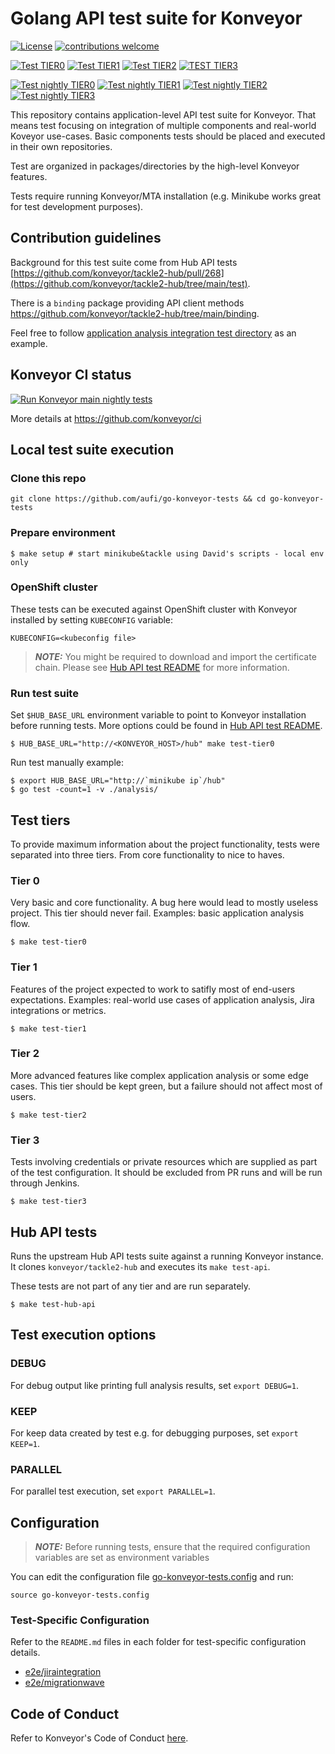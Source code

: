 # Golang API test suite for Konveyor

[![License](https://img.shields.io/:license-apache-blue.svg)](http://www.apache.org/licenses/LICENSE-2.0.html) [![contributions welcome](https://img.shields.io/badge/contributions-welcome-brightgreen.svg?style=flat)](https://github.com/konveyor/go-konveyor-tests/pulls)

[![Test TIER0](https://github.com/konveyor/go-konveyor-tests/actions/workflows/main-tier0.yml/badge.svg)](https://github.com/konveyor/go-konveyor-tests/actions/workflows/main-tier0.yml)
[![Test TIER1](https://github.com/konveyor/go-konveyor-tests/actions/workflows/main-tier1.yml/badge.svg)](https://github.com/konveyor/go-konveyor-tests/actions/workflows/main-tier1.yml)
[![Test TIER2](https://github.com/konveyor/go-konveyor-tests/actions/workflows/main-tier2.yml/badge.svg)](https://github.com/konveyor/go-konveyor-tests/actions/workflows/main-tier2.yml)
[![TEST TIER3](https://img.shields.io/endpoint?url=https%3A%2F%2Fsajidmansoori12.pythonanywhere.com%2Fretrieve_data%3Fpipeline%3Dtier3-pr&cacheSeconds=60)](https://jenkins-csb-migrationqe-main.dno.corp.redhat.com/view/MTA/job/mta/job/konveyor-go-tests-pr-tester/job/main/)

[![Test nightly TIER0](https://github.com/konveyor/go-konveyor-tests/actions/workflows/nightly-tier0.yml/badge.svg)](https://github.com/konveyor/go-konveyor-tests/actions/workflows/nightly-tier0.yml)
[![Test nightly TIER1](https://github.com/konveyor/go-konveyor-tests/actions/workflows/nightly-tier1.yml/badge.svg)](https://github.com/konveyor/go-konveyor-tests/actions/workflows/nightly-tier1.yml)
[![Test nightly TIER2](https://github.com/konveyor/go-konveyor-tests/actions/workflows/nightly-tier2.yml/badge.svg)](https://github.com/konveyor/go-konveyor-tests/actions/workflows/nightly-tier2.yml)
[![Test nightly TIER3](https://img.shields.io/endpoint?url=https%3A%2F%2Fsajidmansoori12.pythonanywhere.com%2Fretrieve_data%3Fpipeline%3Dtier3-nightly&cacheSeconds=60)](https://jenkins-csb-migrationqe-main.dno.corp.redhat.com/view/MTA/job/mta/job/konveyor-tier3-nightly/)

This repository contains application-level API test suite for Konveyor. That means test focusing on integration of multiple components and real-world Koveyor use-cases. Basic components tests should be placed and executed in their own repositories.

Test are organized in packages/directories by the high-level Konveyor features.

Tests require running Konveyor/MTA installation (e.g. Minikube works great for test development purposes).

## Contribution guidelines

Background for this test suite come from Hub API tests [https://github.com/konveyor/tackle2-hub/pull/268](https://github.com/konveyor/tackle2-hub/tree/main/test).

There is a `binding` package providing API client methods https://github.com/konveyor/tackle2-hub/tree/main/binding.

Feel free to follow [application analysis integration test directory](https://github.com/konveyor/go-konveyor-tests/tree/main/analysis) as an example.

## Konveyor CI status

[![Run Konveyor main nightly tests](https://github.com/konveyor/ci/actions/workflows/nightly-main.yaml/badge.svg?branch=main)](https://github.com/konveyor/ci/actions/workflows/nightly-main.yaml)

More details at https://github.com/konveyor/ci

## Local test suite execution

### Clone this repo

```
git clone https://github.com/aufi/go-konveyor-tests && cd go-konveyor-tests
```

### Prepare environment

```
$ make setup # start minikube&tackle using David's scripts - local env only
```

### OpenShift cluster

These tests can be executed against OpenShift cluster with Konveyor installed by setting `KUBECONFIG` variable:

```
KUBECONFIG=<kubeconfig file>
```

> **_NOTE:_** You might be required to download and import the certificate chain. Please see [Hub API test README](https://github.com/konveyor/tackle2-hub/tree/main/test#https) for more information.

### Run test suite

Set `$HUB_BASE_URL` environment variable to point to Konveyor installation before running tests. More options could be found in [Hub API test README](https://github.com/konveyor/tackle2-hub/tree/main/test#rest-api).

```
$ HUB_BASE_URL="http://<KONVEYOR_HOST>/hub" make test-tier0
```

Run test manually example:

```
$ export HUB_BASE_URL="http://`minikube ip`/hub"
$ go test -count=1 -v ./analysis/
```

## Test tiers

To provide maximum information about the project functionality, tests were separated into three tiers. From core functionality to nice to haves.

### Tier 0

Very basic and core functionality. A bug here would lead to mostly useless project. This tier should never fail. Examples: basic application analysis flow.

```
$ make test-tier0
```

### Tier 1

Features of the project expected to work to satifly most of end-users expectations. Examples: real-world use cases of application analysis, Jira integrations or metrics.

```
$ make test-tier1
```

### Tier 2

More advanced features like complex application analysis or some edge cases. This tier should be kept green, but a failure should not affect most of users.

```
$ make test-tier2
```

### Tier 3

Tests involving credentials or private resources which are supplied as part of the test configuration. It should be excluded from PR runs and will be run through Jenkins.

```
$ make test-tier3
```

## Hub API tests

Runs the upstream Hub API tests suite against a running Konveyor instance. It clones `konveyor/tackle2-hub` and executes its `make test-api`.

These tests are not part of any tier and are run separately.

```
$ make test-hub-api
```

## Test execution options

### DEBUG

For debug output like printing full analysis results, set `export DEBUG=1`.

### KEEP

For keep data created by test e.g. for debugging purposes, set `export KEEP=1`.

### PARALLEL

For parallel test execution, set `export PARALLEL=1`.

## Configuration

> **_NOTE:_** Before running tests, ensure that the required configuration variables are set as environment variables

You can edit the configuration file [go-konveyor-tests.config](go-konveyor-tests.config) and run:
```
source go-konveyor-tests.config
```

### Test-Specific Configuration

Refer to the `README.md` files in each folder for test-specific configuration details.

- [e2e/jiraintegration](https://github.com/konveyor/go-konveyor-tests/blob/main/e2e/jiraintegration/README.md)
- [e2e/migrationwave](https://github.com/konveyor/go-konveyor-tests/blob/main/e2e/migrationwave/README.md)

## Code of Conduct

Refer to Konveyor's Code of Conduct [here](https://github.com/konveyor/community/blob/main/CODE_OF_CONDUCT.md).
